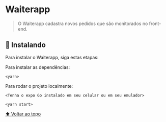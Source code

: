 # Waiterapp

> O Waiterapp cadastra novos pedidos que são monitorados no front-end.

## 🚀 Instalando

Para instalar o Waiterapp, siga estas etapas:

Para instalar as dependências:
```
<yarn>
```
Para rodar o projeto localmente:
```
<Tenha o expo Go instalado em seu celular ou em seu emulador>
```

```
<yarn start>
```

[⬆ Voltar ao topo](#Waiterapp)<br>
